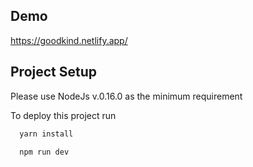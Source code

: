 ## Demo

https://goodkind.netlify.app/

## Project Setup

Please use NodeJs v.0.16.0 as the minimum requirement

To deploy this project run

```bash
  yarn install
```

```bash
  npm run dev
```
